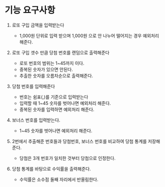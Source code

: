 # 기능 요구사항

1. 로또 구입 금액을 입력받는다
    * 1,000원 단위로 입력 받으며 1,000원 으로 안 나누어 떨어지는 경우 예외처리 해준다.

2. 로또 구입 갯수 만큼 당첨 번호를 랜덤으로 출력해준다
    * 로또 번호의 범위는 1~45까지 이다.
    * 중복된 숫자가 있으면 안된다.
    * 추출한 숫자를 오름차순으로 출력해준다.

3. 당첨 번호를 입력해준다
    * 번호는 쉼표(,)를 기준으로 입력받는다
    * 입력할 때 1~45 숫자를 벗어나면 예외처리 해준다.
    * 중복된 숫자를 입력하면 예외처리 해준다.

4. 보너스 번호를 입력받는다.
    * 1~45 숫자를 벗어나면 예외처리 해준다.

5. 2번에서 추출해준 번호들과 당첨번호, 보너스 번호를 비교하여 당첨 통계를 저장해준다.
    * 당첨은 3개 번호가 일치한 것부터 당첨으로 인정한다.

6. 당첨 통계를 바탕으로 수익률을 출력해준다.
    * 수익률은 소수점 둘째 자리에서 반올림한다.
